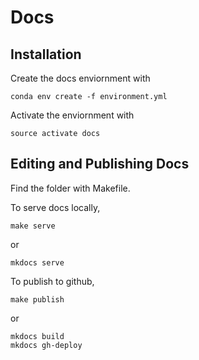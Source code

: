 Docs
=====

## Installation

Create the docs enviornment with
```
conda env create -f environment.yml
```

Activate the enviornment with
```
source activate docs
```

## Editing and Publishing Docs

Find the folder with Makefile.

To serve docs locally,
```
make serve
```
or 
```
mkdocs serve
```

To publish to github,
```
make publish
```
or
```
mkdocs build
mkdocs gh-deploy
```